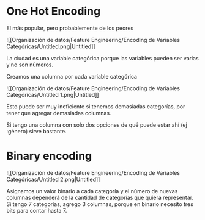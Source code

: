 # One Hot Encoding

El más popular, pero probablemente de los peores

![[Organización de datos/Feature Engineering/Encoding de Variables Categóricas/Untitled.png|Untitled]]

La ciudad es una variable categórica porque las variables pueden ser varias y no son números.

Creamos una columna por cada variable categórica

![[Organización de datos/Feature Engineering/Encoding de Variables Categóricas/Untitled 1.png|Untitled]]

Esto puede ser muy ineficiente si tenemos demasiadas categorías, por tener que agregar demasiadas columnas.

Si tengo una columna con solo dos opciones de qué puede estar ahí (ej :género) sirve bastante.

# Binary encoding

![[Organización de datos/Feature Engineering/Encoding de Variables Categóricas/Untitled 2.png|Untitled]]

Asignamos un valor binario a cada categoría y el número de nuevas columnas dependerá de la cantidad de categorías que quiera representar. Si tengo 7 categorías, agrego 3 columnas, porque en binario necesito tres bits para contar hasta 7.